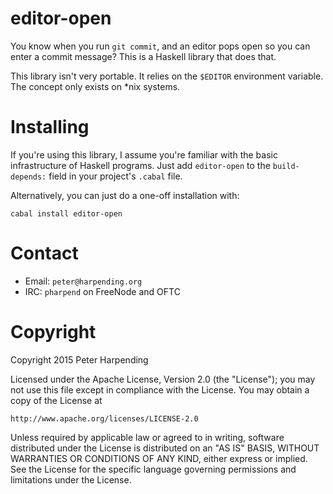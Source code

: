 # editor-open

You know when you run `git commit`, and an editor pops open so you can enter a
commit message? This is a Haskell library that does that.

This library isn't very portable. It relies on the `$EDITOR` environment
variable. The concept only exists on *nix systems.

# Installing

If you're using this library, I assume you're familiar with the basic
infrastructure of Haskell programs. Just add `editor-open` to the
`build-depends:` field in your project's `.cabal` file.

Alternatively, you can just do a one-off installation with:

```
cabal install editor-open
```

# Contact

* Email: `peter@harpending.org` 
* IRC: `pharpend` on FreeNode and OFTC

# Copyright

Copyright 2015 Peter Harpending

Licensed under the Apache License, Version 2.0 (the "License"); you may not use
this file except in compliance with the License.  You may obtain a copy of the
License at

    http://www.apache.org/licenses/LICENSE-2.0

Unless required by applicable law or agreed to in writing, software distributed
under the License is distributed on an "AS IS" BASIS, WITHOUT WARRANTIES OR
CONDITIONS OF ANY KIND, either express or implied.  See the License for the
specific language governing permissions and limitations under the License.
